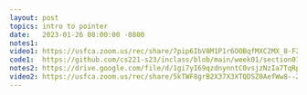 ```yaml
---
layout: post
topics: intro to pointer
date:   2023-01-26 08:00:00 -0800
notes1: 
video1: https://usfca.zoom.us/rec/share/7pip6IbV8M1P1r6OOBqfMXC2MX_8-F2fQPnD1OAEZQ7yttuWw3A1BvXBsduktX_D.l9dKF7aQhcA7BFCK
code1:  https://github.com/cs221-s23/inclass/blob/main/week01/section01/pointer_demo.c
notes2: https://drive.google.com/file/d/1gi7yI69qzdnynntC0vsjzNzIa7TqRpWs/view?usp=sharing
video2: https://usfca.zoom.us/rec/share/5kTWF8grB2X37X3XTQDSZ0AefWw8--ZTCi2hUxSM0Sw4ZqsuCWSSX690KiedG1Wa.pPvO2m4yARpS1qDp 
---
```

